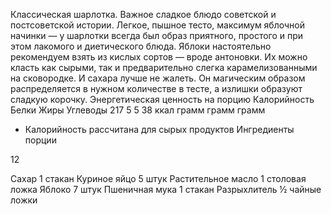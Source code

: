 Классическая шарлотка. Важное сладкое блюдо советской и постсоветской истории. Легкое, пышное тесто, максимум яблочной начинки — у шарлотки всегда был образ приятного, простого и при этом лакомого и диетического блюда. Яблоки настоятельно рекомендуем взять из кислых сортов — вроде антоновки. Их можно класть как сырыми, так и предварительно слегка карамелизованными на сковородке. И сахара лучше не жалеть. Он магическим образом распределяется в нужном количестве в тесте, а излишки образуют сладкую корочку.
Энергетическая ценность на порцию
Калорийность
Белки
Жиры
Углеводы
217
5
5
38
ккал
грамм
грамм
грамм
* Калорийность рассчитана для сырых продуктов
Ингредиенты
порции

12

Сахар
1 стакан
Куриное яйцо
5 штук
Растительное масло
1 столовая ложка
Яблоко
7 штук
Пшеничная мука
1 стакан
Разрыхлитель
½ чайные ложки